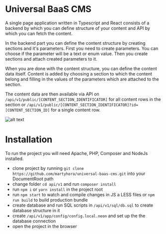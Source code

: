 # Universal BaaS CMS

A single page application written in Typescript and React consists of a backend by which you can define structure of your content and API by which you can fetch the content.

In the backend part you can define the content structure by creating sections and it's parameters. First you need to create parameters. You can choose if the parameter will be a text or enum value. Then you create sections and attach created parameters to it.

When you are done with the content structure, you can define the content data itself. Content is added by choosing a section to which the content belong and filling in the values of the parameters which are attached to the section.

The content data are then available via API on ```/api/v1/public/[CONTENT_SECTION_IDENTIFICATOR]``` for all content rows in the section or ```/api/v1/public/[CONTENT_SECTION_IDENTIFICATOR]?id=[CONTENT_SECTION_ID]``` for a single content row.

![alt text](https://martyhora.cz/img/portfolio/thumbnails/6.png)

# Installation

To run the project you will need Apache, PHP, Composer and NodeJs installed.

- clone project by running ```git clone https://github.com/martyhora/universal-baas-cms.git``` into your DocumentRoot path
- change folder ```cd api/v1``` and run ```composer install```
- run ```npm i``` or ```yarn install``` in the project root
- run ```npm start``` to watch and compile changes in JS a LESS files or ```npm run build``` to build production bundle
- create database and run SQL scripts in ```/api/v1/sql/db.sql``` to create database structure in it
- create ```/api/v1/app/config/config.local.neon``` and set up the the database connection
- open the project in the browser
